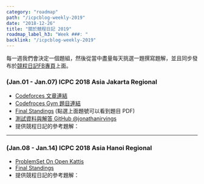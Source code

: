 ```yaml
---
category: "roadmap"
path: "/icpcblog-weekly-2019"
date: "2018-12-26"
title: "關於競程日記 2019"
roadmap_label_h3: "Week ###: "
backlink: "/icpcblog-weekly-2019"
---
```


每一週我們會決定一個題組，然後從當中盡量每天挑選一題撰寫題解，並且同步發布於[競程日記FB專頁](https://www.facebook.com/TaiwanCompetitiveProgrammingBlog/)上面。

### (Jan.01 - Jan.07) ICPC 2018 Asia Jakarta Regional

* [Codeforces 文章連結](https://codeforces.com/blog/entry/63220)
* [Codefroces Gym 題目連結](https://codeforces.com/gym/102001)
* [Final Standings](https://competition.binus.ac.id/icpc2018/final.html) (點選上面題號可以看到題目 PDF)
* [測試資料與解答 GitHub @jonathanirvings](https://github.com/jonathanirvings/icpc-jakarta-2018/)
* 提供競程日記的參考題解：  
<problem-list-as-tags
    n='12'
    path-prefix="/problem/icpc/asia_jakarta_2018"></problem-list-as-tags>

-----

### (Jan.08 - Jan.14) ICPC 2018 Asia Hanoi Regional

* [ProblemSet On Open Kattis](https://open.kattis.com/problem-sources/The%202018%20ICPC%20Asia%20Hanoi%20Regional%20Contest)
* [Final Standings](https://hanoi18.kattis.com/standings)
* 提供競程日記的參考題解：  
<problem-list-as-tags
    n='12'
    path-prefix="/problem/icpc/asia_hanoi_2018"></problem-list-as-tags>